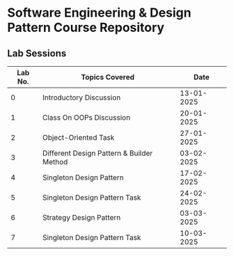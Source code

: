 # Software Engineering & Design Pattern Course Repository

## Lab Sessions

| Lab No. | Topics Covered                             | Date       |
|---------|--------------------------------------------|------------|
| 0       | Introductory Discussion                    | 13-01-2025 |
| 1       | Class On OOPs Discussion                   | 20-01-2025 |
| 2       | Object-Oriented Task                       | 27-01-2025 |
| 3       | Different Design Pattern & Builder Method  | 03-02-2025 |
| 4       | Singleton Design Pattern                   | 17-02-2025 |
| 5       | Singleton Design Pattern Task              | 24-02-2025 |
| 6       | Strategy Design Pattern                    | 03-03-2025 |
| 7       | Singleton Design Pattern Task              | 10-03-2025 |

